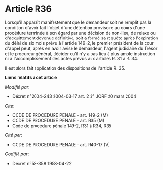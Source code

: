 # Article R36

Lorsqu'il apparaît manifestement que le demandeur soit ne remplit pas la condition d'avoir fait l'objet d'une détention
provisoire au cours d'une procédure terminée à son égard par une décision de non-lieu, de relaxe ou d'acquittement devenue
définitive, soit a formé sa requête après l'expiration du délai de six mois prévu à l'article 149-2, le premier président de
la cour d'appel peut, après en avoir avisé le demandeur, l'agent judiciaire du Trésor et le procureur général, décider qu'il
n'y a pas lieu à plus ample instruction ni à l'accomplissement des actes prévus aux articles R. 31 à R. 34.

Il est alors fait application des dispositions de l'article R. 35.

**Liens relatifs à cet article**

_Modifié par_:

  - Décret n°2004-243 2004-03-17 art. 2 3° JORF 20 mars 2004

_Cite_:

  - CODE DE PROCEDURE PENALE - art. 149-2 (M)
  - CODE DE PROCEDURE PENALE - art. R35 (M)
  - Code de procédure pénale 149-2, R31 à R34, R35

_Cité par_:

  - CODE DE PROCEDURE PENALE - art. R40-17 (V)

_Codifié par_:

  - Décret n°58-358 1958-04-22
